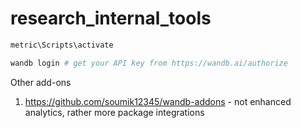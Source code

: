 # research_internal_tools

```bash
metric\Scripts\activate

wandb login # get your API key from https://wandb.ai/authorize
```

Other add-ons
1. https://github.com/soumik12345/wandb-addons - not enhanced analytics, rather more package integrations